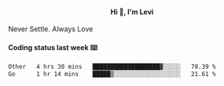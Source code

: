 <h4 style="text-align: center;">Hi 👋, I'm Levi</h4>  Never Settle. Always Love
<!---<img align="right" alt="Coding" width="300" src="https://i.pinimg.com/originals/81/17/8b/81178b47a8598f0c81c4799f2cdd4057.gif"></p> --->

#### Coding status last week ⌨️

<!--START_SECTION:waka-->

```txt
Other   4 hrs 30 mins   ███████████████████▓░░░░░   78.39 %
Go      1 hr 14 mins    █████▒░░░░░░░░░░░░░░░░░░░   21.61 %
```

<!--END_SECTION:waka-->
